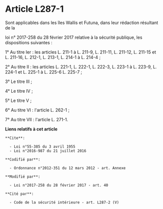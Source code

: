 # Article L287-1

Sont applicables dans les îles Wallis et Futuna, dans leur rédaction résultant de la

loi n° 2017-258 du 28 février 2017 relative à la sécurité publique, les dispositions suivantes : 

1° Au titre Ier : les articles L. 211-1 à L. 211-9, L. 211-11, L. 211-12, L. 211-15 et L. 211-16, L. 212-1, L. 213-1, L.
214-1 à L. 214-4 ; 

2° Au titre II : les articles L. 221-1, L. 222-1, L. 222-3, L. 223-1 à L. 223-9, L. 224-1 et L. 225-1 à L. 225-6 L. 225-7 ; 

3° Le titre III ; 

4° Le titre IV ; 

5° Le titre V ; 

6° Au titre VI : l'article L. 262-1 ; 

7° Au titre VII : l'article L. 271-1.

**Liens relatifs à cet article**

	**Cite**:

	  - Loi n°55-385 du 3 avril 1955
	  - Loi n°2016-987 du 21 juillet 2016

	**Codifié par**:

	  - Ordonnance n°2012-351 du 12 mars 2012 - art. Annexe

	**Modifié par**:

	  - Loi n°2017-258 du 28 février 2017 - art. 40

	**Cité par**:

	  - Code de la sécurité intérieure - art. L287-2 (V)
